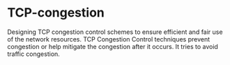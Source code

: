 # TCP-congestion
Designing TCP congestion control schemes to ensure efficient and fair use of the network resources. TCP Congestion Control techniques prevent congestion or help mitigate the congestion after it occurs. It tries to avoid traffic congestion.  
